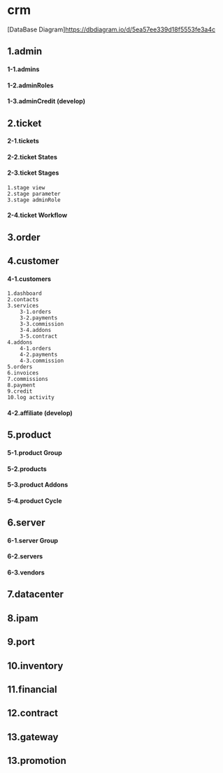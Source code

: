 # crm

[DataBase Diagram]https://dbdiagram.io/d/5ea57ee339d18f5553fe3a4c



## 1.admin

#### 1-1.admins

#### 1-2.adminRoles

#### 1-3.adminCredit (develop)


    
## 2.ticket

#### 2-1.tickets

#### 2-2.ticket States

#### 2-3.ticket Stages
    1.stage view
    2.stage parameter
    3.stage adminRole

#### 2-4.ticket Workflow



## 3.order



## 4.customer

#### 4-1.customers
    1.dashboard
    2.contacts
    3.services
        3-1.orders
        3-2.payments
        3-3.commission
        3-4.addons
        3-5.contract
    4.addons
        4-1.orders
        4-2.payments
        4-3.commission
    5.orders
    6.invoices
    7.commissions
    8.payment
    9.credit
    10.log activity

#### 4-2.affiliate (develop)



## 5.product

#### 5-1.product Group

#### 5-2.products

#### 5-3.product Addons

#### 5-4.product Cycle



## 6.server

#### 6-1.server Group

#### 6-2.servers 

#### 6-3.vendors 



## 7.datacenter



## 8.ipam



## 9.port



## 10.inventory



## 11.financial



## 12.contract



## 13.gateway



## 13.promotion

